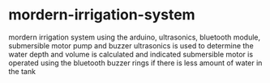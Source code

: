 # mordern-irrigation-system
mordern irrigation system using the arduino, ultrasonics, bluetooth module, submersible motor pump and buzzer
ultrasonics is used to determine the water depth and volume is calculated and indicated
submersible motor is operated using the bluetooth
buzzer rings if there is less amount of water in the tank

